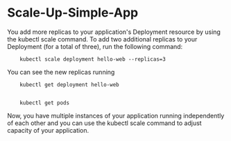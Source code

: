 # Scale-Up-Simple-App

You add more replicas to your application's Deployment resource by using the kubectl scale command. To add two additional replicas to your Deployment (for a total of three), run the following command:
```
	kubectl scale deployment hello-web --replicas=3
```

You can see the new replicas running
```
	kubectl get deployment hello-web


	kubectl get pods
```
Now, you have multiple instances of your application running independently of each other and you can use the kubectl scale command to adjust capacity of your application.

